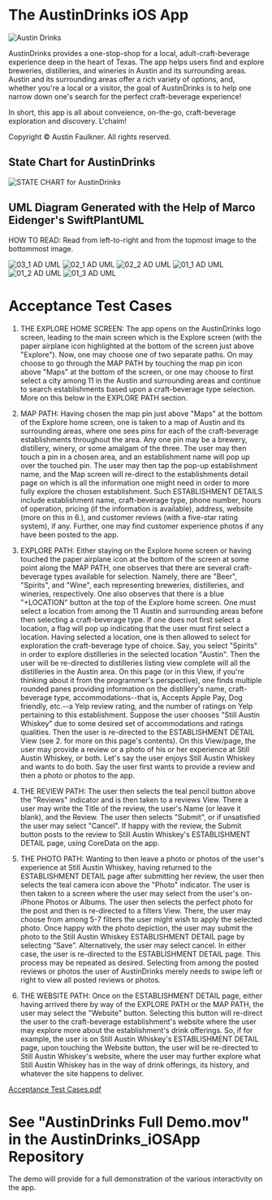 # The AustinDrinks iOS App

![Austin Drinks](https://user-images.githubusercontent.com/7588505/156605463-e936bf71-8883-49d5-b762-bcf514da86f5.png)

AustinDrinks provides a one-stop-shop for a local, adult-craft-beverage experience deep in the heart of Texas. The app helps users find and explore breweries, distilleries, and 
wineries in Austin and its surrounding areas. Austin and its surrounding areas offer a rich variety of options, and, whether you're a local or a visitor, the goal of AustinDrinks is to help one narrow 
down one's search for the perfect craft-beverage experience!

In short, this app is all about conveience, on-the-go, craft-beverage exploration and discovery. L'chaim! 

Copyright © Austin Faulkner. All rights reserved.

## State Chart for AustinDrinks

![STATE CHART for AustinDrinks](https://user-images.githubusercontent.com/7588505/161166086-4ae451dc-87a9-4dd6-a7a1-54a752df1c6d.png)

## UML Diagram Generated with the Help of Marco Eidenger's SwiftPlantUML

HOW TO READ: Read from left-to-right and from the topmost image to the bottommost image.

![03_1 AD UML](https://user-images.githubusercontent.com/7588505/161167281-d1ee06d4-c363-4165-9187-21a54accacd5.png)
![02_1 AD UML](https://user-images.githubusercontent.com/7588505/161167378-a478277a-ecfa-4b69-8965-c77e131f756d.png)
![02_2 AD UML](https://user-images.githubusercontent.com/7588505/161167449-7c4f70a2-f23f-4130-b917-3516ff35df61.png)
![01_1 AD UML](https://user-images.githubusercontent.com/7588505/161167648-65e4c6a4-e136-4211-b0bb-8a2438baad6a.png)
![01_2 AD UML](https://user-images.githubusercontent.com/7588505/161167684-ff75eb86-b14b-495e-8428-335b7ccf5fd6.png)
![01_3 AD UML](https://user-images.githubusercontent.com/7588505/161167700-6043fc7a-10c7-425a-9caf-21b56523f709.png)

# Acceptance Test Cases

1. THE EXPLORE HOME SCREEN: The app opens on the AustinDrinks logo screen, leading to the main screen which is the Explore screen (with the paper airplane icon highlighted at the bottom of the screen just above "Explore"). Now, one may choose one of two separate paths. On may choose to go through the MAP PATH by touching the map pin icon above "Maps" at the bottom of the screen, or one may choose to first select a city among 11 in the Austin and surrounding areas and continue to search establishments based upon a craft-beverage type selection. More on this below in the EXPLORE PATH section.

2. MAP PATH: Having chosen the map pin just above "Maps" at the bottom of the Explore home screen, one is taken to a map of Austin and its surrounding areas, where one sees pins for each of the craft-beverage establishments throughout the area. Any one pin may be a brewery, distillery, winery, or some amalgam of the three. The user may then touch a pin in a chosen area, and an establishment name will pop up over the touched pin. The user may then tap the pop-up establishment name, and the Map screen will re-direct to the establishments detail page on which is all the information one might need in order to more fully explore the chosen establishment. Such ESTABLISHMENT DETAILS include establishment name, craft-beverage type, phone number, hours of operation, pricing (if the information is available), address, website (more on this in 6.), and customer reviews (with a five-star rating system), if any. Further, one may find customer experience photos if any have been posted to the app.

3. EXPLORE PATH: Either staying on the Explore home screen or having touched the paper airplane icon at the bottom of the screen at some point along the MAP PATH, one observes that there are several craft-beverage types available for selection. Namely, there are "Beer", "Spirits", and "Wine", each representing breweries, distilleries, and wineries, respectively. One also observes that there is a blue "+LOCATION" button at the top of the Explore home screen. One must select a location from among the 11 Austin and surrounding areas before then selecting a craft-beverage type. If one does not first select a location, a flag will pop up indicating that the user must first select a location. Having selected a location, one is then allowed to select for exploration the craft-beverage type of choice. Say, you select "Spirits" in order to explore distilleries in the selected location "Austin". Then the user will be re-directed to distilleries listing view complete will all the distilleries in the Austin area. On this page (or in this View, if you're thinking about it from the programmer's perspective), one finds multiple rounded panes providing information on the distillery's name, craft-beverage type, accommodations--that is, Accepts Apple Pay, Dog friendly, etc.--a Yelp review rating, and the number of ratings on Yelp pertaining to this establishment. Suppose the user chooses "Still Austin Whiskey" due to some desired set of accommodations and ratings qualities. Then the user is re-directed to the ESTABLISHMENT DETAIL View (see 2. for more on this page's contents). On this View/page, the user may provide a review or a photo of his or her experience at Still Austin Whiskey, or both. Let's say the user enjoys Still Austin Whiskey and wants to do both. Say the user first wants to provide a review and then a photo or photos to the app.
  
4. THE REVIEW PATH: The user then selects the teal pencil button above the "Reviews" indicator and is then taken to a reviews View. There a user may write the Title of the review, the user's Name (or leave it blank), and the Review. The user then selects "Submit", or if unsatisfied the user may select "Cancel". If happy with the review, the Submit button posts to the review to Still Austin Whiskey's ESTABLISHMENT DETAIL page, using CoreData on the app.
  
5. THE PHOTO PATH: Wanting to then leave a photo or photos of the user's experience at Still Austin Whiskey, having returned to the ESTABLISHMENT DETAIL page after submitting her review, the user then selects the teal camera icon above the "Photo" indicator. The user is then taken to a screen where the user may select from the user's on-iPhone Photos or Albums. The user then selects the perfect photo for the post and then is re-directed to a filters View. There, the user may choose from among 5-7 filters the user might wish to apply the selected photo. Once happy with the photo depiction, the user may submit the photo to the Still Austin Whiskey ESTABLISHMENT DETAIL page by selecting “Save”. Alternatively, the user may select cancel. In either case, the user is re-directed to the ESTABLISHMENT DETAIL page. This process may be repeated as desired. Selecting from among the posted reviews or photos the user of AustinDrinks merely needs to swipe left or right to view all posted reviews or photos.

6. THE WEBSITE PATH: Once on the ESTABLISHMENT DETAIL page, either having arrived there by way of the EXPLORE PATH or the MAP PATH, the user may select the "Website" button. Selecting this button will re-direct the user to the craft-beverage establishment's website where the user may explore more about the establishment's drink offerings. So, if for example, the user is on Still Austin Whiskey's ESTABLISHMENT DETAIL page, upon touching the Website button, the user will be re-directed to Still Austin Whiskey's website, where the user may further explore what Still Austin Whiskey has in the way of drink offerings, its history, and whatever the site happens to deliver.

[Acceptance Test Cases.pdf](https://github.com/Austin-Faulkner/AustinDrinks_iOSApp/files/8429499/Acceptance.Test.Cases.pdf)

 # See "AustinDrinks Full Demo.mov" in the AustinDrinks_iOSApp Repository
 The demo will provide for a full demonstration of the various interactivity on the app. 
 
 
